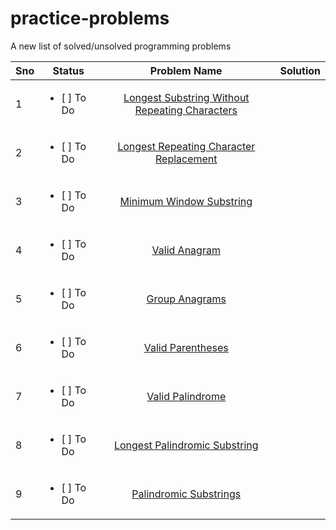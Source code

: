 # practice-problems
A new list of solved/unsolved programming problems

| Sno | Status | Problem Name   |      Solution      |
|-----|--------|:--------------:|-------------------:|
| 1 | <ul><li>[ ] To Do </li></ul> | [Longest Substring Without Repeating Characters](https://leetcode.com/problems/longest-substring-without-repeating-characters/) |   |
| 2 | <ul><li>[ ] To Do </li></ul> | [Longest Repeating Character Replacement](https://leetcode.com/problems/longest-repeating-character-replacement/) |   |
| 3 | <ul><li>[ ] To Do </li></ul> | [Minimum Window Substring](https://leetcode.com/problems/minimum-window-substring/) |   |
| 4 | <ul><li>[ ] To Do </li></ul> | [Valid Anagram](https://leetcode.com/problems/valid-anagram/) |   |
| 5 | <ul><li>[ ] To Do </li></ul> | [Group Anagrams](https://leetcode.com/problems/group-anagrams/) |   |
| 6 | <ul><li>[ ] To Do </li></ul> | [Valid Parentheses](https://leetcode.com/problems/valid-parentheses/) |   |
| 7 | <ul><li>[ ] To Do </li></ul> | [Valid Palindrome](https://leetcode.com/problems/valid-palindrome/) |   |
| 8 | <ul><li>[ ] To Do </li></ul> | [Longest Palindromic Substring](https://leetcode.com/problems/longest-palindromic-substring/) |   |
| 9 | <ul><li>[ ] To Do </li></ul> | [Palindromic Substrings](https://leetcode.com/problems/palindromic-substrings/) |   |